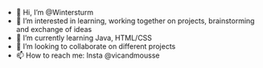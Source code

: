 - 👋 Hi, I’m @Wintersturm
- 👀 I’m interested in learning, working together on projects, brainstorming and exchange of ideas
- 🌱 I’m currently learning Java, HTML/CSS
- 💞️ I’m looking to collaborate on different projects 
- 📫 How to reach me: Insta @vicandmousse 

<!---
Wintersturm/Wintersturm is a ✨ special ✨ repository because its `README.md` (this file) appears on your GitHub profile.
You can click the Preview link to take a look at your changes.
--->
